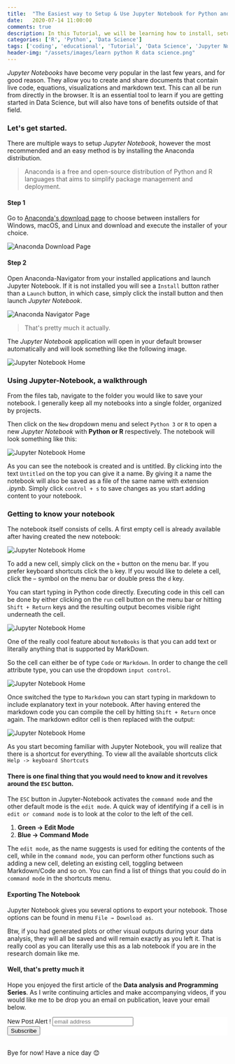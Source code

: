 ```yaml
---
title:  "The Easiest way to Setup & Use Jupyter Notebook for Python and R"
date:   2020-07-14 11:00:00
comments: true
description: In this Tutorial, we will be learning how to install, setup, and use Jupyter Notebooks.
categories: ['R', 'Python', 'Data Science']
tags: ['coding', 'educational', 'Tutorial', 'Data Science', 'Jupyter Notebooks']
header-img: "/assets/images/learn python R data science.png"
---
```


*Jupyter Notebooks* have become very popular in the last few years, and for good reason. They allow you to create and share documents that contain live code, equations, visualizations and markdown text. This can all be run from directly in the browser. It is an essential tool to learn if you are getting started in Data Science, but will also have tons of benefits outside of that field.

### Let's get started.

There are multiple ways to setup *Jupyter Notebook*, however the most recommended and an easy method is by installing the Anaconda distribution.

> Anaconda is a free and open-source distribution of Python and R languages that aims to simplify package management and deployment.

#### Step 1
Go to [Anaconda's download page]('https://www.anaconda.com/download/') to choose between installers for Windows, macOS, and Linux and download and execute the installer of your choice.

![Anaconda Download Page](/assets/images/2020-07-14-setup-jupyter-notebook-python-R/anaconda_webpage.png)

#### Step 2
Open Anaconda-Navigator from your installed applications and launch Jupyter Notebook. If it is not installed you will see a `Install` button rather than a `Launch` button, in which case, simply click the install button and then launch *Jupyter Notebook*.

![Anaconda Navigator Page](/assets/images/2020-07-14-setup-jupyter-notebook-python-R/anaconda_navigator.png)

> That's pretty much it actually.

The *Jupyter Notebook* application will open in your default browser automatically and will look something like the following image.

![Jupyter Notebook Home](/assets/images/2020-07-14-setup-jupyter-notebook-python-R/jupyter_notebook_home.png)

### Using Jupyter-Notebook, a walkthrough

From the files tab, navigate to the folder you would like to save your notebook. I generally keep all my notebooks into a single folder, organized by projects.

Then click on the `New` dropdown menu and select `Python 3` or `R` to open a new *Jupyter Notebook* with **Python or R** respectively. The notebook will look something like this:

![Jupyter Notebook Home](/assets/images/2020-07-14-setup-jupyter-notebook-python-R/jupyter_notebook_newpage.png)

As you can see the notebook is created and is untitled. By clicking into the text `Untitled` on the top you can give it a name. By giving it a name the notebook will also be saved as a file of the same name with extension *.ipynb*. Simply click `control + s` to save changes as you start adding content to your notebook.

### Getting to know your notebook

The notebook itself consists of cells. A first empty cell is already available after having created the new notebook:

![Jupyter Notebook Home](/assets/images/2020-07-14-setup-jupyter-notebook-python-R/jupyter_notebook_newcell.png)

To add a new cell, simply click on the `+` button on the menu bar. If you prefer keyboard shortcuts click the `b` key. If you would like to delete a cell, click the `✂` symbol on the menu bar or double press the `d` key.

You can start typing in Python code directly. Executing code in this cell can be done by either clicking on the `run` cell button on the menu bar or hitting `Shift + Return` keys and the resulting output becomes visible right underneath the cell.

![Jupyter Notebook Home](/assets/images/2020-07-14-setup-jupyter-notebook-python-R/jupyter_notebook_newcode.png)

One of the really cool feature about `NoteBooks` is that you can add text or literally anything that is supported by MarkDown.

So the cell can either be of type `Code` or `Markdown`. In order to change the cell attribute type, you can use the dropdown `input control`.

![Jupyter Notebook Home](/assets/images/2020-07-14-setup-jupyter-notebook-python-R/jupyter_notebook_type.png)

Once switched the type to `Markdown` you can start typing in markdown to include explanatory text in your notebook. After having entered the markdown code you can compile the cell by hitting `Shift + Return` once again. The markdown editor cell is then replaced with the output:

![Jupyter Notebook Home](/assets/images/2020-07-14-setup-jupyter-notebook-python-R/jupyter_notebook_md.png)

As you start becoming familiar with Jupyter Notebook, you will realize that there is a shortcut for everything. To view all the available shortcuts click `Help -> keyboard Shortcuts`

#### There is one final thing that you would need to know and it revolves around the `ESC` button.

The `ESC` button in Jupyter-Notebook activates the `command mode` and the other default mode is the `edit mode`. A quick way of identifying if a cell is in `edit or command mode` is to look at the color to the left of the cell.

1. **Green -> Edit Mode**
2. **Blue -> Command Mode**
  

The `edit mode`, as the name suggests is used for editing the contents of the cell, while in the `command mode`, you can perform other functions such as adding a new cell, deleting an existing cell, toggling between Markdown/Code and so on. You can find a list of things that you could do in `command mode` in the shortcuts menu.

#### Exporting The Notebook

Jupyter Notebook gives you several options to export your notebook. Those options can be found in menu `File → Download as`.

Btw, if you had generated plots or other visual outputs during your data analysis, they will all be saved and will remain exactly as you left it. That is really cool as you can literally use this as a lab notebook if you are in the research domain like me.

#### Well, that's pretty much it
Hope you enjoyed the first article of the **Data analysis and Programming Series**. As I write continuing articles and make accompanying videos, if you would like me to be drop you an email on publication, leave your email below.

<!-- Begin Mailchimp Signup Form -->
<link href="//cdn-images.mailchimp.com/embedcode/horizontal-slim-10_7.css" rel="stylesheet" type="text/css">
<style type="text/css">
	#mc_embed_signup{background:#fff; clear:left; font:14px Helvetica,Arial,sans-serif; width:100%;}
	/* Add your own Mailchimp form style overrides in your site stylesheet or in this style block.
	   We recommend moving this block and the preceding CSS link to the HEAD of your HTML file. */
</style>
<div id="mc_embed_signup">
<form action="https://ajitjohnson.us10.list-manage.com/subscribe/post?u=1ea7a1f023e20dd49bb557f0b&amp;id=e2a3044de8" method="post" id="mc-embedded-subscribe-form" name="mc-embedded-subscribe-form" class="validate" target="_blank" novalidate>
    <div id="mc_embed_signup_scroll">
	<label for="mce-EMAIL">New Post Alert !</label>
	<input type="email" value="" name="EMAIL" class="email" id="mce-EMAIL" placeholder="email address" required>
    <!-- real people should not fill this in and expect good things - do not remove this or risk form bot signups-->
    <div style="position: absolute; left: -5000px;" aria-hidden="true"><input type="text" name="b_1ea7a1f023e20dd49bb557f0b_e2a3044de8" tabindex="-1" value=""></div>
    <div class="clear"><input type="submit" value="Subscribe" name="subscribe" id="mc-embedded-subscribe" class="button"></div>
    </div>
</form>
</div>

<!--End mc_embed_signup-->


<br>
Bye for now! Have a nice day 😊
